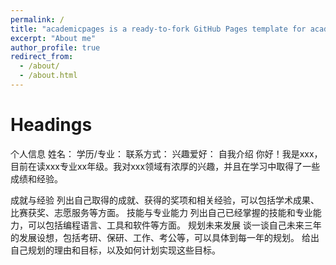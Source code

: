 ```yaml
---
permalink: /
title: "academicpages is a ready-to-fork GitHub Pages template for academic personal websites"
excerpt: "About me"
author_profile: true
redirect_from: 
  - /about/
  - /about.html
---
```

Headings
=======
个人信息
姓名：
学历/专业：
联系方式：
兴趣爱好：
自我介绍
你好！我是xxx，目前在读xxx专业xx年级。我对xxx领域有浓厚的兴趣，并且在学习中取得了一些成绩和经验。

成就与经验
列出自己取得的成就、获得的奖项和相关经验，可以包括学术成果、比赛获奖、志愿服务等方面。
技能与专业能力
列出自己已经掌握的技能和专业能力，可以包括编程语言、工具和软件等方面。
规划未来发展
谈一谈自己未来三年的发展设想，包括考研、保研、工作、考公等，可以具体到每一年的规划。
给出自己规划的理由和目标，以及如何计划实现这些目标。
